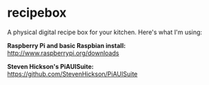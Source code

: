 recipebox
=========

A physical digital recipe box for your kitchen.  Here's what I'm using:

<b>Raspberry Pi and basic Raspbian install:</b>
<br> http://www.raspberrypi.org/downloads

<b>Steven Hickson's PiAUISuite:</b>
<br> https://github.com/StevenHickson/PiAUISuite


